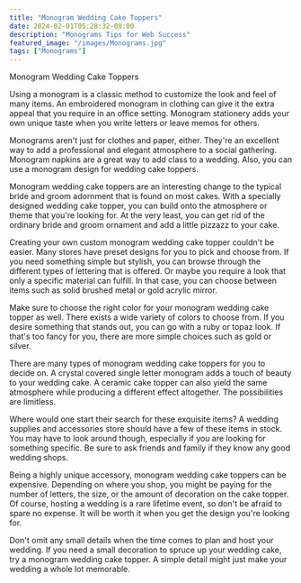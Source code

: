 ```yaml
---
title: "Monogram Wedding Cake Toppers"
date: 2024-02-01T05:28:32-08:00
description: "Monograms Tips for Web Success"
featured_image: "/images/Monograms.jpg"
tags: ["Monograms"]
---
```


Monogram Wedding Cake Toppers

Using a monogram is a classic method to customize the look and feel of many items. An embroidered monogram in clothing can give it the extra appeal that you require in an office setting. Monogram stationery adds your own unique taste when you write letters or leave memos for others.

Monograms aren't just for clothes and paper, either. They're an excellent way to add a professional and elegant atmosphere to a social gathering. Monogram napkins are a great way to add class to a wedding. Also, you can use a monogram design for wedding cake toppers.

Monogram wedding cake toppers are an interesting change to the typical bride and groom adornment that is found on most cakes. With a specially designed wedding cake topper, you can build onto the atmosphere or theme that you're looking for. At the very least, you can get rid of the ordinary bride and groom ornament and add a little pizzazz to your cake.

Creating your own custom monogram wedding cake topper couldn't be easier. Many stores have preset designs for you to pick and choose from. If you need something simple but stylish, you can browse through the different types of lettering that is offered. Or maybe you require a look that only a specific material can fulfill. In that case, you can choose between items such as solid brushed metal or gold acrylic mirror.

Make sure to choose the right color for your monogram wedding cake topper as well. There exists a wide variety of colors to choose from. If you desire something that stands out, you can go with a ruby or topaz look. If that's too fancy for you, there are more simple choices such as gold or silver.

There are many types of monogram wedding cake toppers for you to decide on. A crystal covered single letter monogram adds a touch of beauty to your wedding cake. A ceramic cake topper can also yield the same atmosphere while producing a different effect altogether. The possibilities are limitless.

Where would one start their search for these exquisite items? A wedding supplies and accessories store should have a few of these items in stock. You may have to look around though, especially if you are looking for something specific. Be sure to ask friends and family if they know any good wedding shops.

Being a highly unique accessory, monogram wedding cake toppers can be expensive. Depending on where you shop, you might be paying for the number of letters, the size, or the amount of decoration on the cake topper. Of course, hosting a wedding is a rare lifetime event, so don't be afraid to spare no expense. It will be worth it when you get the design you're looking for.

Don't omit any small details when the time comes to plan and host your wedding. If you need a small decoration to spruce up your wedding cake, try a monogram wedding cake topper. A simple detail might just make your wedding a whole lot memorable.

